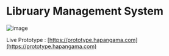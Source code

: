 
# Libruary Management System

![image](https://github.com/ka0un/webapp/assets/88395585/077814b8-406a-4eac-aa2b-8b154e3a346c)


Live Prototype : [https://prototype.hapangama.com](https://prototype.hapangama.com)

